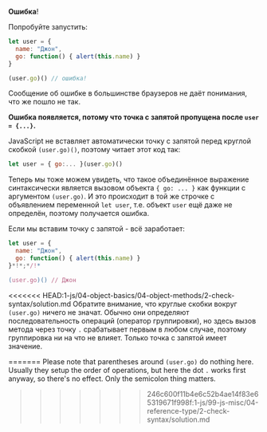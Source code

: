 **Ошибка**!

Попробуйте запустить:

```js run
let user = {
  name: "Джон",
  go: function() { alert(this.name) }
}

(user.go)() // ошибка!
```

Сообщение об ошибке в большинстве браузеров не даёт понимания, что же пошло не так.

**Ошибка появляется, потому что точка с запятой пропущена после `user = {...}`.**

JavaScript не вставляет автоматически точку с запятой перед круглой скобкой `(user.go)()`, поэтому читает этот код так:

```js no-beautify
let user = { go:... }(user.go)()
```

Теперь мы тоже можем увидеть, что такое объединённое выражение синтаксически является вызовом объекта `{ go: ... }` как функции с аргументом `(user.go)`. И это происходит в той же строчке с объявлением переменной `let user`, т.е. объект `user` ещё даже не определён, поэтому получается ошибка.

Если мы вставим точку с запятой - всё заработает:

```js run
let user = {
  name: "Джон",
  go: function() { alert(this.name) }
}*!*;*/!*

(user.go)() // Джон
```

<<<<<<< HEAD:1-js/04-object-basics/04-object-methods/2-check-syntax/solution.md
Обратите внимание, что круглые скобки вокруг `(user.go)` ничего не значат. Обычно они определяют последовательность операций (оператор группировки), но здесь вызов метода через точку `.` срабатывает первым в любом случае, поэтому группировка ни на что не влияет. Только точка с запятой имеет значение.






=======
Please note that parentheses around `(user.go)` do nothing here. Usually they setup the order of operations, but here the dot `.` works first anyway, so there's no effect. Only the semicolon thing matters.
>>>>>>> 246c600f11b4e6c52b4ae14f83e65319671f998f:1-js/99-js-misc/04-reference-type/2-check-syntax/solution.md
